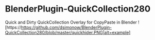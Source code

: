 # BlenderPlugin-QuickCollection280
 Quick and Dirty QuickCollection Overlay for CopyPaste in Blender
![https://https://github.com/dsimonow/BlenderPlugin-QuickCollection280/blob/master/quickhider.PNG|alt=example]
